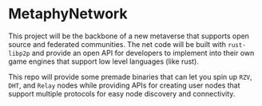 # MetaphyNetwork

This project will be the backbone of a new metaverse that supports open source and federated communities. The net code will be built with `rust-libp2p` and provide an open API for developers to implement into their own game engines that support low level languages (like rust).

This repo will provide some premade binaries that can let you spin up `RZV`, `DHT`, and `Relay` nodes while providing APIs for creating user nodes that support multiple protocols for easy node discovery and connectivity.